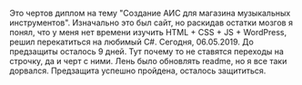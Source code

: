 Это чертов диплом на тему "Создание АИС для магазина музыкальных инструментов". 
Изначально это был сайт, но раскидав остатки мозгов я понял, что у меня нет времени изучить HTML + CSS + JS + WordPress, решил перекатиться на любимый C#.
Сегодня, 06.05.2019. До предзащиты осталось 9 дней.
Тут почему то не ставятся переходы на строчку, да и черт с ними. Лень было обновлять readme, но я все таки дорвался. Предзащита успешно пройдена, осталось защититься.
